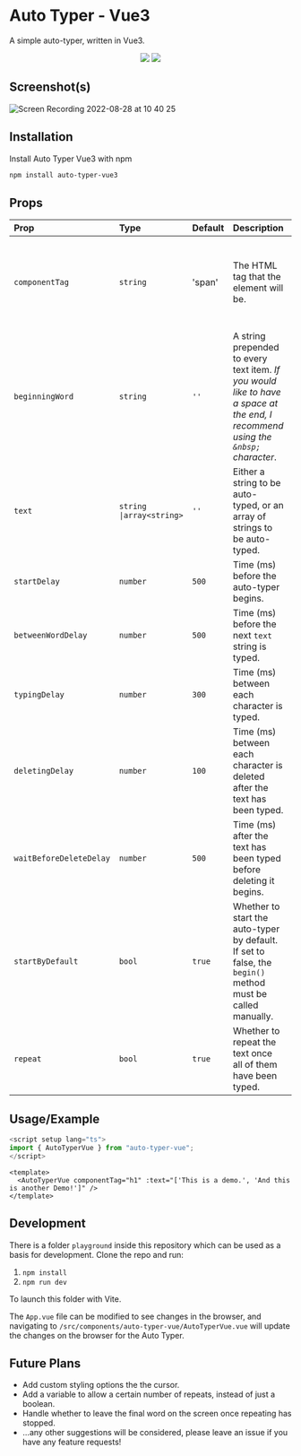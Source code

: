 # Auto Typer - Vue3

A simple auto-typer, written in Vue3.

<p align="center">
  <img src="https://img.shields.io/npm/v/auto-typer-vue3" />
  <img src="https://img.shields.io/npm/dt/auto-typer-vue3" />
</p>

## Screenshot(s)
![Screen Recording 2022-08-28 at 10 40 25](https://user-images.githubusercontent.com/64075030/187067804-a4d0a055-58a9-4d71-b0bd-d100591ba83a.gif)

## Installation

Install Auto Typer Vue3 with npm

```bash
npm install auto-typer-vue3
```

## Props

| Prop                    | Type     | Default        | Description                                                                                                                      | Validation                                                                              |
| :---------------------- | :------- | :------------- | :------------------------------------------------------------------------------------------------------------------------------- | :-------------------------------------------------------------------------------------- |
| `componentTag`          | `string` | 'span'         | The HTML tag that the element will be.                                                                                           | Currently accepts any of the following: `span`, `p`, `a`, `h*` (where * is any number). |
| `beginningWord`         | `string` | `''`           | A string prepended to every text item. _If you would like to have a space at the end, I recommend using the `&nbsp;` character_. | N/A.                                                                                     |
| `text`                  | `string \|array<string>` | `''`                                                                                                                             | Either a string to be auto-typed, or an array of strings to be auto-typed.              |  |
| `startDelay`            | `number` | `500`          | Time (ms) before the auto-typer begins.                                                                                          | Number >= 0.                                                                            |
| `betweenWordDelay`      | `number` | `500`          | Time (ms) before the next `text` string is typed.                                                                                | Number >= 0.                                                                            |
| `typingDelay`           | `number` | `300`          | Time (ms) between each character is typed.                                                                                       | Number >= 0.                                                                            |
| `deletingDelay`         | `number` | `100`          | Time (ms) between each character is deleted after the text has been typed.                                                       | Number >= 0.                                                                            |
| `waitBeforeDeleteDelay` | `number` | `500`          | Time (ms) after the text has been typed before deleting it begins.                                                               | Number >= 0.                                                                            |
| `startByDefault`        | `bool`   | `true`         | Whether to start the auto-typer by default. If set to false, the `begin()` method must be called manually.                       | Number >= 0.                                                                            |
| `repeat`                | `bool`   | `true`         | Whether to repeat the text once all of them have been typed.                                                                     | N/A.                                                                                     |  |

## Usage/Example

```javascript
<script setup lang="ts">
import { AutoTyperVue } from "auto-typer-vue";
</script>
```

```vue
<template>
  <AutoTyperVue componentTag="h1" :text="['This is a demo.', 'And this is another Demo!']" />
</template>
```

## Development

There is a folder `playground` inside this repository which can be used as a basis for development. Clone the repo and run:

1. `npm install`
2. `npm run dev`

To launch this folder with Vite.

The `App.vue` file can be modified to see changes in the browser, and navigating to `/src/components/auto-typer-vue/AutoTyperVue.vue` will update the changes on the browser for the Auto Typer.

## Future Plans

- Add custom styling options the the cursor.
- Add a variable to allow a certain number of repeats, instead of just a boolean.
- Handle whether to leave the final word on the screen once repeating has stopped.
- ...any other suggestions will be considered, please leave an issue if you have any feature requests!
